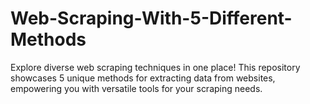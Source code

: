 # Web-Scraping-With-5-Different-Methods
Explore diverse web scraping techniques in one place! This repository showcases 5 unique methods for extracting data from websites, empowering you with versatile tools for your scraping needs.
